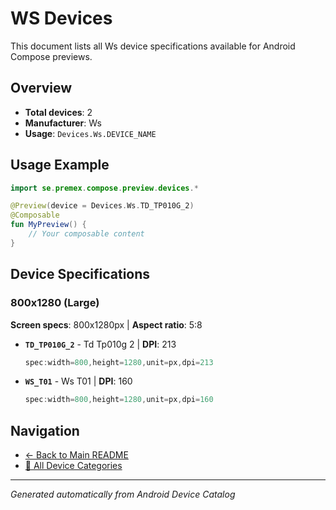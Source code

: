 # WS Devices

This document lists all Ws device specifications available for Android Compose previews.

## Overview

- **Total devices**: 2
- **Manufacturer**: Ws
- **Usage**: `Devices.Ws.DEVICE_NAME`

## Usage Example

```kotlin
import se.premex.compose.preview.devices.*

@Preview(device = Devices.Ws.TD_TP010G_2)
@Composable
fun MyPreview() {
    // Your composable content
}
```

## Device Specifications

### 800x1280 (Large)

**Screen specs**: 800x1280px | **Aspect ratio**: 5:8

- **`TD_TP010G_2`** - Td Tp010g 2 | **DPI**: 213
  ```kotlin
  spec:width=800,height=1280,unit=px,dpi=213
  ```

- **`WS_T01`** - Ws T01 | **DPI**: 160
  ```kotlin
  spec:width=800,height=1280,unit=px,dpi=160
  ```

## Navigation

- [← Back to Main README](../../README.md)
- [📱 All Device Categories](../README.md)

---
*Generated automatically from Android Device Catalog*
